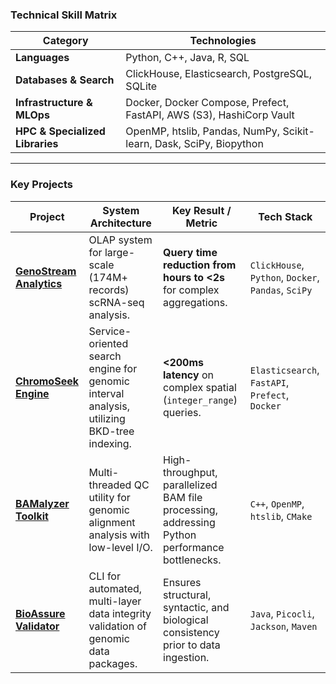 

### Technical Skill Matrix

| Category | Technologies |
|---|---|
| **Languages** | Python, C++, Java, R, SQL |
| **Databases & Search** | ClickHouse, Elasticsearch, PostgreSQL, SQLite |
| **Infrastructure & MLOps**| Docker, Docker Compose, Prefect, FastAPI, AWS (S3), HashiCorp Vault |
| **HPC & Specialized Libraries** | OpenMP, htslib, Pandas, NumPy, Scikit-learn, Dask, SciPy, Biopython |

---

### Key Projects

| Project | System Architecture | Key Result / Metric | Tech Stack |
|---|---|---|---|
|  **[GenoStream Analytics](https://github.com/AleksandraBelousova/genostream-analytics-platform)** | OLAP system for large-scale (174M+ records) scRNA-seq analysis. | **Query time reduction from hours to <2s** for complex aggregations. | `ClickHouse`, `Python`, `Docker`, `Pandas`, `SciPy` |
|  **[ChromoSeek Engine](https://github.com/AleksandraBelousova/chromoseek-engine)** | Service-oriented search engine for genomic interval analysis, utilizing BKD-tree indexing. | **<200ms latency** on complex spatial (`integer_range`) queries. | `Elasticsearch`, `FastAPI`, `Prefect`, `Docker` |
|  **[BAMalyzer Toolkit](https://github.com/AleksandraBelousova/BAMalyzer)** | Multi-threaded QC utility for genomic alignment analysis with low-level I/O. | High-throughput, parallelized BAM file processing, addressing Python performance bottlenecks. | `C++`, `OpenMP`, `htslib`, `CMake` |
|  **[BioAssure Validator](https://github.com/AleksandraBelousova/BioAssure)** | CLI for automated, multi-layer data integrity validation of genomic data packages. | Ensures structural, syntactic, and biological consistency prior to data ingestion. | `Java`, `Picocli`, `Jackson`, `Maven` |
